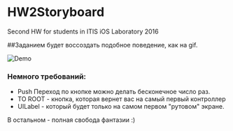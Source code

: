 # HW2Storyboard
Second HW for students in ITIS iOS Laboratory 2016

##Заданием будет воссоздать подобное поведение, как на gif. 

<img src="https://raw.githubusercontent.com/ZalyalovIldar/HW2Storyboard/tree/master/example.gif" alt="Demo" />

### Немного требований: 
* Push Переход по кнопке можно делать бесконечное число раз. 
* TO ROOT - кнопка, которая вернет вас на самый первый контроллер
* UILabel - который будет только на самом первом "рутовом" экране. 

В остальном - полная свобода фантазии :)

